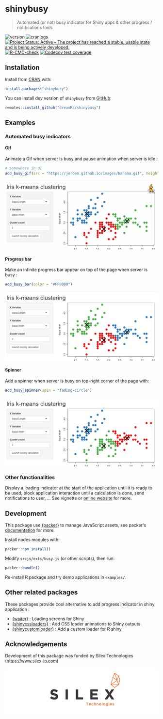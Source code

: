 # shinybusy

> Automated (or not) busy indicator for Shiny apps & other progress / notifications tools

<!-- badges: start -->
[![version](http://www.r-pkg.org/badges/version/shinybusy)](https://CRAN.R-project.org/package=shinybusy)
[![cranlogs](http://cranlogs.r-pkg.org/badges/shinybusy)](https://CRAN.R-project.org/package=shinybusy)
[![Project Status: Active – The project has reached a stable, usable state and is being actively developed.](https://www.repostatus.org/badges/latest/active.svg)](https://www.repostatus.org/#active)
[![R-CMD-check](https://github.com/dreamRs/shinybusy/actions/workflows/R-CMD-check.yaml/badge.svg)](https://github.com/dreamRs/shinybusy/actions/workflows/R-CMD-check.yaml)
[![Codecov test coverage](https://codecov.io/gh/dreamRs/shinybusy/branch/master/graph/badge.svg)](https://app.codecov.io/gh/dreamRs/shinybusy?branch=master)
<!-- badges: end -->



## Installation

Install from [CRAN](https://cran.r-project.org/package=shinybusy) with:

```r
install.packages("shinybusy")
```

You can install dev version of `shinybusy` from [GitHub](https://github.com/dreamRs/shinybusy):

```r
remotes::install_github("dreamRs/shinybusy")
```



## Examples

### Automated busy indicators

#### Gif

Animate a Gif when server is busy and pause animation when server is idle :

```r
# Somewhere in UI
add_busy_gif(src = "https://jeroen.github.io/images/banana.gif", height = 70, width = 70)
```
![](man/figures/shinybusy-gif.gif)



#### Progress bar

Make an infinite progress bar appear on top of the page when server is busy :

```r
add_busy_bar(color = "#FF0000")
```

![](man/figures/shinybusy-bar.gif)




#### Spinner

Add a spinner when server is busy on top-right corner of the page with:

```r
add_busy_spinner(spin = "fading-circle")
```

![](man/figures/shinybusy-spin.gif)



### Other functionalities

Display a loading indicator at the start of the application until it is ready to be used, block application interaction until a calculation is done, send notifications to user, ... See vignette or [online website](https://dreamrs.github.io/shinybusy/) for more.



## Development

This package use [{packer}](https://github.com/JohnCoene/packer) to manage JavaScript assets, see packer's [documentation](https://packer.john-coene.com/#/) for more.

Install nodes modules with:

```r
packer::npm_install()
```

Modify `srcjs/exts/busy.js` (or other scripts), then run:

```r
packer::bundle()
```

Re-install R package and try demo applications in `examples/`.





## Other related packages

These packages provide cool alternative to add progress indicator in shiny application :

* [{waiter}](https://github.com/JohnCoene/waiter) : Loading screens for Shiny
* [{shinycssloaders}](https://github.com/daattali/shinycssloaders) : Add CSS loader animations to Shiny outputs
* [{shinycustomloader}](https://github.com/emitanaka/shinycustomloader) : Add a custom loader for R shiny




## Acknowledgements

Development of this package was funded by Silex Technologies (https://www.silex-ip.com)

<img src="man/figures/logo-silex.png">
